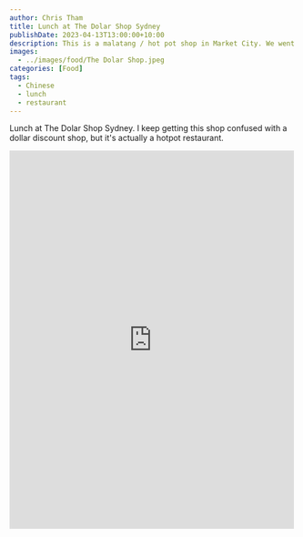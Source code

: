 ```yaml
---
author: Chris Tham
title: Lunch at The Dolar Shop Sydney
publishDate: 2023-04-13T13:00:00+10:00
description: This is a malatang / hot pot shop in Market City. We went during a 20% off "Happy Hour" special.
images:
  - ../images/food/The Dolar Shop.jpeg
categories: [Food]
tags:
  - Chinese
  - lunch
  - restaurant
---
```

Lunch at The Dolar Shop Sydney. I keep getting this shop confused with a dollar discount shop, but it's actually a hotpot restaurant.

<iframe src="https://www.facebook.com/plugins/post.php?href=https%3A%2F%2Fwww.facebook.com%2Fchris1.tham%2Fposts%2Fpfbid0FbdaSB7NFpWRj1MR5kSeFcE3CeVbSpHk5DxabzkGoGJBotHKiRLV1gUxcEwGhsxxl&show_text=true&width=500" width="500" height="665" style="border:none;overflow:hidden" scrolling="no" frameborder="0" allowfullscreen="true" allow="autoplay; clipboard-write; encrypted-media; picture-in-picture; web-share"></iframe>
